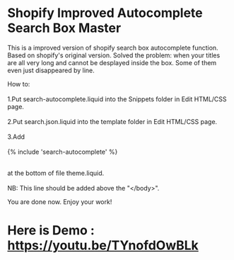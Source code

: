 # Shopify Improved Autocomplete Search Box Master
This is a improved version of shopify search box autocomplete function.
Based on shopify's original version.
Solved the problem: when your titles are all very long and cannot be desplayed inside the box.
Some of them even just disappeared by line.

How to:<br></br>
1.Put search-autocomplete.liquid into the Snippets folder in Edit HTML/CSS page.<br></br>
2.Put search.json.liquid into the template folder in Edit HTML/CSS page.<br></br>
3.Add <br></br>
{% include 'search-autocomplete' %}<br></br>

at the bottom of file theme.liquid.<br></br>
NB: This line should be added above the "\</body>\".

You are done now. Enjoy your work!

# Here is Demo : https://youtu.be/TYnofdOwBLk
